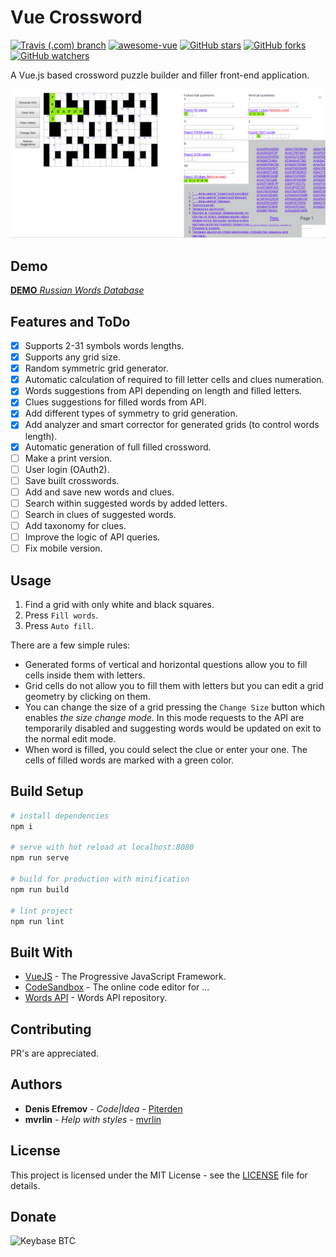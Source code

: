 # Vue Crossword

[![Travis (.com) branch](https://img.shields.io/travis/com/Piterden/vue-crossword/master.svg?style=for-the-badge&logo=travis-ci)](https://travis-ci.com/Piterden/vue-crossword) [![awesome-vue](https://img.shields.io/static/v1.svg?label=Vue.JS&message=AWESOME&logo=vue.js&style=for-the-badge&color=ff69b4)](//github.com/vuejs/awesome-vue) [![GitHub stars](https://img.shields.io/github/stars/Piterden/vue-crossword.svg?style=for-the-badge&logo=github)](https://github.com/Piterden/vue-crossword/stargazers) [![GitHub forks](https://img.shields.io/github/forks/Piterden/vue-crossword.svg?style=for-the-badge&logo=git)](https://github.com/Piterden/vue-crossword/network) [![GitHub watchers](https://img.shields.io/github/watchers/Piterden/vue-crossword.svg?logo=gitter&style=for-the-badge)](https://github.com/Piterden/vue-crossword/watchers)

A Vue.js based crossword puzzle builder and filler front-end application.

![1547090130650](https://raw.githubusercontent.com/Piterden/vue-crossword/master/preview01.png)

## Demo

[**DEMO** _Russian Words Database_](https://piterden.github.io/vue-crossword)

## Features and ToDo

- [x] Supports 2-31 symbols words lengths.
- [x] Supports any grid size.
- [x] Random symmetric grid generator.
- [x] Automatic calculation of required to fill letter cells and clues numeration.
- [x] Words suggestions from API depending on length and filled letters.
- [x] Clues suggestions for filled words from API.
- [x] Add different types of symmetry to grid generation.
- [x] Add analyzer and smart corrector for generated grids (to control words length).
- [X] Automatic generation of full filled crossword.
- [ ] Make a print version.
- [ ] User login (OAuth2).
- [ ] Save built crosswords.
- [ ] Add and save new words and clues.
- [ ] Search within suggested words by added letters.
- [ ] Search in clues of suggested words.
- [ ] Add taxonomy for clues.
- [ ] Improve the logic of API queries.
- [ ] Fix mobile version.

## Usage

1. Find a grid with only white and black squares.
2. Press `Fill words`.
3. Press `Auto fill`.

There are a few simple rules:

- Generated forms of vertical and horizontal questions allow you to fill cells inside them with letters.
- Grid cells do not allow you to fill them with letters but you can edit a grid geometry by clicking on them.
- You can change the size of a grid pressing the `Change Size` button which enables *the size change mode*. In this mode requests to the API are temporarily disabled and suggesting words would be updated on exit to the normal edit mode.
- When word is filled, you could select the clue or enter your one. The cells of filled words are marked with a green color.

## Build Setup

```bash
# install dependencies
npm i

# serve with hot reload at localhost:8080
npm run serve

# build for production with minification
npm run build

# lint project
npm run lint
```

## Built With

- [VueJS](https://vuejs.org/) - The Progressive JavaScript Framework.
- [CodeSandbox](https://codesandbox.io) - The online code editor for ...
- [Words API](https://github.com/Piterden/crosswords-module) - Words API repository.

## Contributing

PR's are appreciated.

## Authors

- **Denis Efremov** - *Code|Idea* - [Piterden](https://github.com/Piterden)
- **mvrlin** - *Help with styles* - [mvrlin](https://github.com/mvrlin)

## License

This project is licensed under the MIT License - see the [LICENSE](https://github.com/Piterden/vue-crossword/blob/master/LICENSE) file for details.

## Donate

![Keybase BTC](https://img.shields.io/keybase/btc/piterden.svg?style=for-the-badge&logo=bitcoin)

